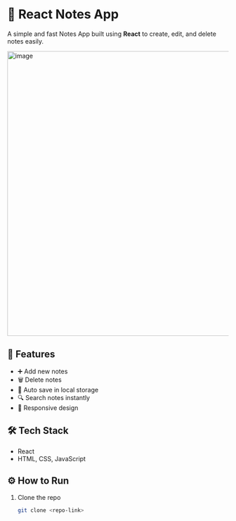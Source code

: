 # 📝 React Notes App

A simple and fast Notes App built using **React** to create, edit, and delete notes easily.

<img width="823" height="648" alt="image" src="https://github.com/user-attachments/assets/bae615b2-7e0d-4b49-a529-e8d1623e84a5" />


## 🚀 Features
- ➕ Add new notes  
- 🗑️ Delete notes  
- 💾 Auto save in local storage  
- 🔍 Search notes instantly  
- 📱 Responsive design

## 🛠️ Tech Stack
- React  
- HTML, CSS, JavaScript  

## ⚙️ How to Run
1. Clone the repo  
   ```bash
   git clone <repo-link>


